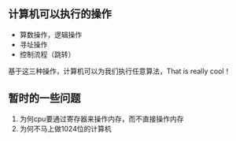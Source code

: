 ## 计算机可以执行的操作

* 算数操作，逻辑操作
* 寻址操作
* 控制流程（跳转）

基于这三种操作，计算机可以为我们执行任意算法，That is really cool！

## 暂时的一些问题

1. 为何cpu要通过寄存器来操作内存，而不直接操作内存
2. 为何不马上做1024位的计算机
